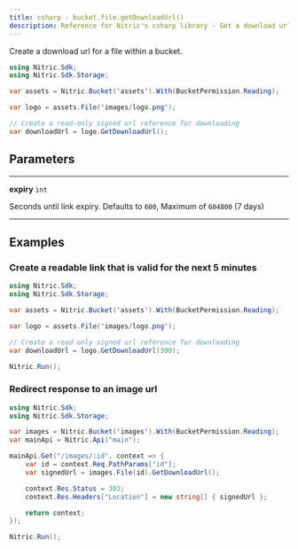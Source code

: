```yaml
---
title: csharp - bucket.file.getDownloadUrl()
description: Reference for Nitric's csharp library - Get a download url for a file from a bucket.
---
```


Create a download url for a file within a bucket.

```csharp
using Nitric.Sdk;
using Nitric.Sdk.Storage;

var assets = Nitric.Bucket('assets').With(BucketPermission.Reading);

var logo = assets.File('images/logo.png');

// Create a read-only signed url reference for downloading
var downloadUrl = logo.GetDownloadUrl();
```

## Parameters

---

**expiry** `int`

Seconds until link expiry. Defaults to `600`, Maximum of `604800` (7 days)

---

## Examples

### Create a readable link that is valid for the next 5 minutes

```csharp
using Nitric.Sdk;
using Nitric.Sdk.Storage;

var assets = Nitric.Bucket('assets').With(BucketPermission.Reading);

var logo = assets.File('images/logo.png');

// Create a read-only signed url reference for downloading
var downloadUrl = logo.GetDownloadUrl(300);

Nitric.Run();
```

### Redirect response to an image url

```csharp
using Nitric.Sdk;
using Nitric.Sdk.Storage;

var images = Nitric.Bucket('images').With(BucketPermission.Reading);
var mainApi = Nitric.Api("main");

mainApi.Get("/images/:id", context => {
    var id = context.Req.PathParams["id"];
    var signedUrl = images.File(id).GetDownloadUrl();

    context.Res.Status = 303;
    context.Res.Headers["Location"] = new string[] { signedUrl };

    return context;
});

Nitric.Run();
```
